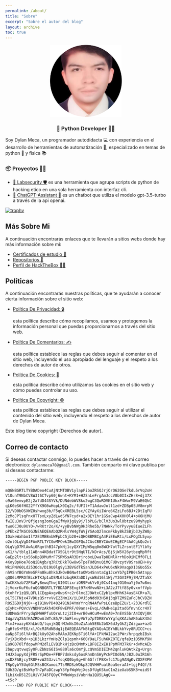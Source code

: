 ```yaml
---
permalink: /about/
title: "Sobre"
excerpt: "Sobre el autor del blog"
layout: archive
toc: true
---
```


<div style="text-align: center;">
     <img src="/assets/img/avatar-dylan.png" width="225px" height="225px">
     <h3>🐍 Python Developer 👨‍💻</h3>
</div>

Soy Dylan Meca, un programador autodidacta 💻 con experiencia en el desarrollo de herramientas de automatización 🤖, especializado en temas de python 🐍 y física 📚

### 📦 Proyectos 🧑‍💼

- [🔬 Labsecurity 🛡️](https://github.com/dylanmeca/labsecurity) es una herramienta que agrupa scripts de python de hacking etico en una sola herramienta con interfaz cli.
- [🤖 ChatGPT-Assistant 🐍](https://huggingface.co/spaces/dylanmeca/ChatGPT-Assistant) es un chatbot que utiliza el modelo gpt-3.5-turbo a través de la api openai.

[![trophy](https://github-profile-trophy.vercel.app/?username=dylanmeca&theme=tokyonight)](https://github.com/ryo-ma/github-profile-trophy)

## Más Sobre Mi

A continuación encontrarás enlaces que te llevarán a sitios webs donde hay más información sobre mí:

* [Certificados de estudio 📜](https://dylanmeca.github.io/mis-certificados.html)
* [Repositorios 👷](https://github.com/dylanmeca)
* [Perfil de HackTheBox 👨‍💻](https://app.hackthebox.com/profile/1197337)

## Políticas

A continuación encontrarás nuestras políticas, que te ayudarán a conocer cierta información sobre el sitio web:

<ul>
    <li><a target="_blank" href="{{ 'politica-de-privacidad' | relative_url }}">Política De Privacidad: 🔒 </a></li><p>esta política describe cómo recopilamos, usamos y protegemos la información personal que puedas proporcionarnos a través del sitio web.</p>
    <li><a target="_blank" href="{{ 'politica-de-comentarios' | relative_url }}">Política De Comentarios: ✍️ </a></li><p>esta política establece las reglas que debes seguir al comentar en el sitio web, incluyendo el uso apropiado del lenguaje y el respeto a los derechos de autor de otros.</p>
    <li><a target="_blank" href="{{ 'politica-de-cookies' | relative_url }}">Política De Cookies: 🍪 </a></li><p>esta política describe cómo utilizamos las cookies en el sitio web y cómo puedes controlar su uso.</p>
    <li><a target="_blank" href="{{ 'politica-de-copyright' | relative_url }}">Política De Copyright: ©️ </a></li><p>esta política establece las reglas que debes seguir al utilizar el contenido del sitio web, incluyendo el respeto a los derechos de autor de Dylan Meca.</p>
</ul>

Este blog tiene copyright (Derechos de autor).

## Correo de contacto 

Si deseas contactar conmigo, lo puedes hacer a través de mi correo electronico: ```dylanmeca70@gmail.com```. También comparto mi clave publica por si deseas contactarme: 

```
-----BEGIN PGP PUBLIC KEY BLOCK-----

mQGNBGRTLTYBDADeo4CuAjNtMTOBV1ylapPiboZRSQJrjOrO62QGe7kdL6rVq2oH
V1OunT9NbCV8W3t6CTvp60j6wnt+KYM1+HZSnLeFrgAmJccV0b0IIxZHr8+dj37X
o9aG6emvpE2j2a7dD44SYVk/DUNdebWV8ku2wgC3QwRDVK1UhxF4WwrM9VaE6QkC
qLK0eS6fHO22YfYX9G6wHopLX0Iq2c/fUFIl+T1AdawJoll1zd+ZDBp0SUV8mrpM
12/VD0bOSXWZ0shwxg3b/F5qOxXREBL5sc/CZYAyXiIWrq6XZzLFo6BJ+2DtIqFU
2zMoJPlsqPnxHTTsxLxyZdLwdSfN7cyd+a2x0EY1hr1GSaCwp4X0H0l4+oX6HjMU
fwIEuJnVJrQfjqsng3omGgaIfWyXjgQy9j/lbPLG/bClV3Uo3wl0btzu99Myhypk
twoGCJ0u9UYO+/wRKtr2o/K/+yyBvbNWg9H3Rhe5b/7NANk/ToYPyvyu8IueZLFh
pPEbxZfKGC0GJNEAEQEAAbQ2RHlsYW4gTWVjYSAoQ2lmcmFkbyBkZSBjb3JyZW8p
IDxkeWxhbm1lY2E3MEBnbWFpbC5jb20+iQHOBBMBCgA4FiEEuRti/LxFQgIL5yxp
o2nlOLqVgD4FAmRTLTYCGwMFCwkIBwIGFQoJCAsCBBYCAwECHgECF4AACgkQo2nl
OLqVgD7MlAwAi0RqnthBI47pkNj1cyQXYIMpW5qq0m8WCH7otTLZrsntEF1YlbYy
aK1/h/tblg11ABnn4KBdatTX5GLtr9t5NqUTI/kDrAcs/BjSjW5V26ytbeqMpRft
GaEp2lt+ix56sDpB9MuMrF7SRWSsAR3DrjrobxLDwaTpHDNlXrrhDoOiMEMf0FLi
4KoyBpHoe76oQiBAgb/q3RCtDkkTGw8w6TpeTUdQnuQiMQFUDvzytV8SraUEH+Hy
WkiPNV60Ld253Ods/D19U0lg9y13BVGdTkSanJLD64xPeU6xNk9VaqpXI3GUo55x
nhVSnYBGYmNeSFFm0ku8hkSJkOvB6Nw4toOWo4SnntaCg1JceYb7gIPB0s5Atnpp
qQO6LMPROfBLcHTKJp1uDSML65zbqRHZaDDlysWBd16l1Wj/Y3GVIF9j7M/ZTa5X
5wCKXhzb72PSaPyBewqThwjUI0XtixriOR9PwkYv0j0Cs41nqfO10maYj0o7w8ms
JjVoxrKuF6ufuQGNBGRTLTYBDADP3Evgt97kMVvwNX+i3A2zJ7tf8Sy0vxnffVpb
6tohFr1zQ9LQFL1CEqpAxgv8wpK+c2r6lmcZJ9WtxCZyblpxMHhK34usE4CR+a7L
pLT5CFNjx47VDUzQ5rrvVvE2ZNm1X/iLDVJ5pNdd03HS0j3qDTZM9ZuFdJbCVDZN
R0SZGDXjNj0++gI91NvPD402491NJ4YmYYrqRN4AfwPsLGzeBpEZU/i+23JGrdlE
qIyMc+PQVcVVNDMYzAkh4DXF8wEPRF/09ans+EvqL/dAdHe1p2tadGfnvnCcr4X7
SUDMmGrFYrydqSMWHPfuUQruLtzj2I0+wrB6wHCuM+wEmA0+7nEVS5brA4IQVj0K
1WgaVq25AfKAZRDwAlWTcB5/Pc5WFleuyVW7p7pTDRBYoYYgfqXKAzhAK6abX4Xd
FlmJ+oazy6XhLWdQ/tqnjkQQrMJnNsI6oZiAah5E8b2bSX6dJyGkZjZdzgwx+azG
JgHfeS+FEO/xl/OcMJRdNBdg1jEAEQEAAYkBtgQYAQoAIBYhBLkbYvy8RUICC+cs
aaNp5Ti6lYA+BQJkUy02AhsMAAoJEKNp5Ti6lYA+IPkMAI2ac2PWr/hrpqzbIBsk
FyjXBcXbd++p1D3LkzrYmHsZGlp1qsmh+660Y9aLF5uh6KZ0TE/qfeDziO5MKf9N
Eu9GD7OlfdopwMPM2dlLEVB1hkHjzBcOMmMxLBF8IZxEH1PpMFM37kKr+dvMcAEb
2bWpvqtvwqSyOFuZbNzG6ISv880la6cOmYjLcQVmSDIEIM42qnluHQAtkZg+Urgn
tHJX5upyXdjFRSrSpMQe+FFBP7dmksdy6osRhmDnSWyPcNPIOd6N/JB2L0uIR16h
pxDXFABjcyTR8F+vWZ43zviYsqKQ0by6g+Gh6GfrfPBXvfc17Lg9ANgKvZOXFXPW
TRpQybY5Uq6GlMSsBCKumoi7TsMRDSzWOkp8JQVHHPuatBoaSeraAt+tgjF4Qf/S
3Uh3D/gtBsWkyTh7pFaDCzwpY3YpfWqWejXesDfUgKSkxC1m2ieUabS5K8+oidSf
lLbiXxD51ZSL0iVYJ45FQOyC7WNoWgsiVubnHa1QU5LAgQ==
=t5cP
-----END PGP PUBLIC KEY BLOCK-----
```
